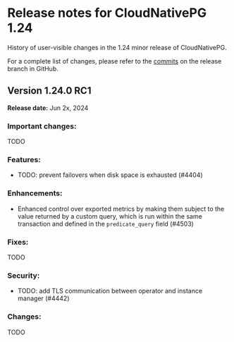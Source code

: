 # Release notes for CloudNativePG 1.24

History of user-visible changes in the 1.24 minor release of CloudNativePG.

For a complete list of changes, please refer to the
[commits](https://github.com/cloudnative-pg/cloudnative-pg/commits/release-1.24)
on the release branch in GitHub.

## Version 1.24.0 RC1

**Release date:** Jun 2x, 2024

### Important changes:

TODO

### Features:

- TODO: prevent failovers when disk space is exhausted (#4404)

### Enhancements:

- Enhanced control over exported metrics by making them subject to the value
  returned by a custom query, which is run within the same transaction and
  defined in the `predicate_query` field (#4503)

### Fixes:

TODO

### Security:

- TODO: add TLS communication between operator and instance manager (#4442)

### Changes:

TODO
